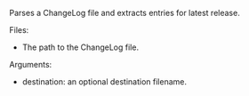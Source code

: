 Parses a ChangeLog file and extracts entries for latest release.

Files:
  * The path to the ChangeLog file.

Arguments:
  * destination: an optional destination filename.
